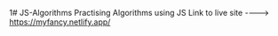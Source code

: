 1# JS-Algorithms
Practising Algorithms using JS
Link to live site ----> https://myfancy.netlify.app/

